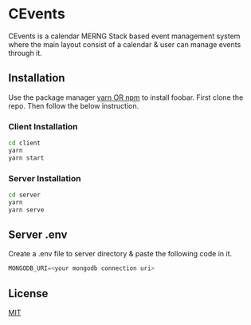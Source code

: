 # CEvents

CEvents is a calendar MERNG Stack based event management system where the main layout consist of a calendar & user can manage events through it.

## Installation

Use the package manager [yarn OR npm]() to install foobar. First clone the repo. Then follow the below instruction.

### Client Installation

```bash
cd client
yarn
yarn start
```

### Server Installation

```bash
cd server
yarn
yarn serve
```

## Server .env

Create a .env file to server directory & paste the following code in it.

```python
MONGODB_URI=<your mongodb connection uri>
```

## License

[MIT](https://choosealicense.com/licenses/mit/)
